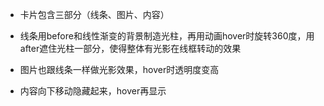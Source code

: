 - 卡片包含三部分（线条、图片、内容）

- 线条用before和线性渐变的背景制造光柱，再用动画hover时旋转360度，用after遮住光柱一部分，使得整体有光影在线框转动的效果
- 图片也跟线条一样做光影效果，hover时透明度变高
- 内容向下移动隐藏起来，hover再显示